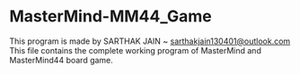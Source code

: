# MasterMind-MM44_Game
This program is made by SARTHAK JAIN ~ sarthakjain130401@outlook.com
This file contains the complete working program of MasterMind and MasterMind44 board game.
